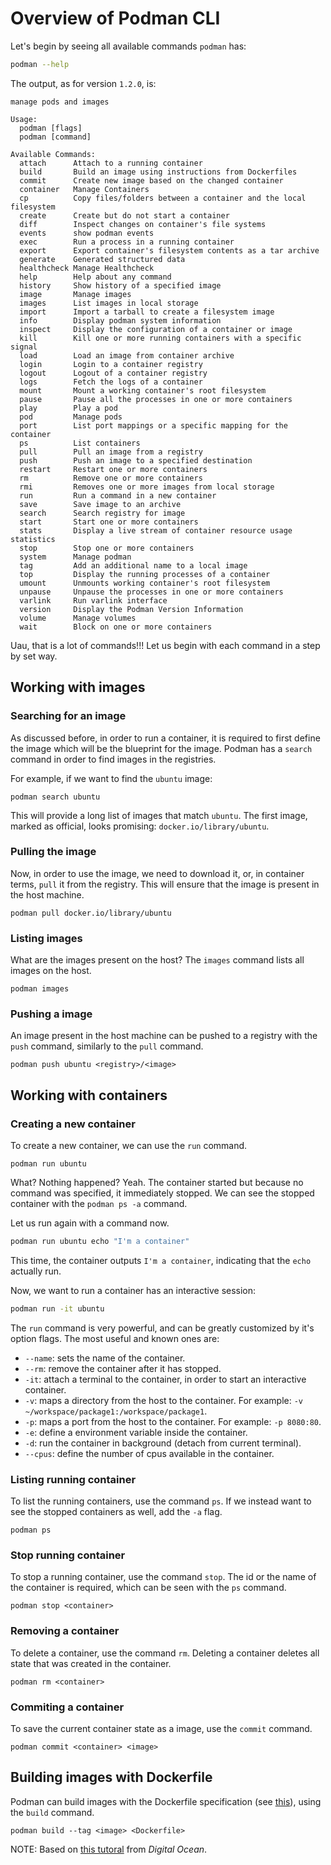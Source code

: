 # Overview of Podman CLI

Let's begin by seeing all available commands `podman` has:

```bash
podman --help
```

The output, as for version `1.2.0`, is:

```
manage pods and images

Usage:
  podman [flags]
  podman [command]

Available Commands:
  attach      Attach to a running container
  build       Build an image using instructions from Dockerfiles
  commit      Create new image based on the changed container
  container   Manage Containers
  cp          Copy files/folders between a container and the local filesystem
  create      Create but do not start a container
  diff        Inspect changes on container's file systems
  events      show podman events
  exec        Run a process in a running container
  export      Export container's filesystem contents as a tar archive
  generate    Generated structured data
  healthcheck Manage Healthcheck
  help        Help about any command
  history     Show history of a specified image
  image       Manage images
  images      List images in local storage
  import      Import a tarball to create a filesystem image
  info        Display podman system information
  inspect     Display the configuration of a container or image
  kill        Kill one or more running containers with a specific signal
  load        Load an image from container archive
  login       Login to a container registry
  logout      Logout of a container registry
  logs        Fetch the logs of a container
  mount       Mount a working container's root filesystem
  pause       Pause all the processes in one or more containers
  play        Play a pod
  pod         Manage pods
  port        List port mappings or a specific mapping for the container
  ps          List containers
  pull        Pull an image from a registry
  push        Push an image to a specified destination
  restart     Restart one or more containers
  rm          Remove one or more containers
  rmi         Removes one or more images from local storage
  run         Run a command in a new container
  save        Save image to an archive
  search      Search registry for image
  start       Start one or more containers
  stats       Display a live stream of container resource usage statistics
  stop        Stop one or more containers
  system      Manage podman
  tag         Add an additional name to a local image
  top         Display the running processes of a container
  umount      Unmounts working container's root filesystem
  unpause     Unpause the processes in one or more containers
  varlink     Run varlink interface
  version     Display the Podman Version Information
  volume      Manage volumes
  wait        Block on one or more containers
```

Uau, that is a lot of commands!!! Let us begin with each command in a step by set way.

## Working with images

### Searching for an image

As discussed before, in order to run a container, it is required to first define the image which will be the blueprint for the image. Podman has a `search` command in order to find images in the registries.

For example, if we want to find the `ubuntu` image:

```
podman search ubuntu
```

This will provide a long list of images that match `ubuntu`. The first image, marked as official, looks promising: `docker.io/library/ubuntu`.

### Pulling the image

Now, in order to use the image, we need to download it, or, in container terms, `pull` it from the registry. This will ensure that the image is present in the host machine.

```
podman pull docker.io/library/ubuntu
```

### Listing images

What are the images present on the host? The `images` command lists all images on the host.

```
podman images
```

### Pushing a image

An image present in the host machine can be pushed to a registry with the `push` command, similarly to the `pull` command.

```
podman push ubuntu <registry>/<image>
```

## Working with containers

### Creating a new container

To create a new container, we can use the `run` command.

```
podman run ubuntu
```

What? Nothing happened? Yeah. The container started but because no command was specified, it immediately stopped. We can see the stopped container with the `podman ps -a` command.

Let us run again with a command now.

```bash
podman run ubuntu echo "I'm a container"
```

This time, the container outputs `I'm a container`, indicating that the `echo` actually run.

Now, we want to run a container has an interactive session:

```bash
podman run -it ubuntu
```

The `run` command is very powerful, and can be greatly customized by it's option flags. The most useful and known ones are:

* `--name`: sets the name of the container.
* `--rm`: remove the container after it has stopped.
* `-it`: attach a terminal to the container, in order to start an interactive container.
* `-v`: maps a directory from the host to the container. For example: `-v ~/workspace/package1:/workspace/package1`.
* `-p`: maps a port from the host to the container. For example: `-p 8080:80`.
* `-e`: define a environment variable inside the container.
* `-d`: run the container in background (detach from current terminal).
* `--cpus`: define the number of cpus available in the container.

### Listing running container

To list the running containers, use the command `ps`. If we instead want to see the stopped containers as well, add the `-a` flag.

```
podman ps
```

### Stop running container

To stop a running container, use the command `stop`. The id or the name of the container is required, which can be seen with the `ps` command.

```
podman stop <container>
```

### Removing a container

To delete a container, use the command `rm`. Deleting a container deletes all state that was created in the container.

```
podman rm <container>
```

### Commiting a container

To save the current container state as a image, use the `commit` command.

```
podman commit <container> <image>
```

## Building images with Dockerfile

Podman can build images with the Dockerfile specification (see [this](https://docs.docker.com/engine/reference/builder/)), using the `build` command.

```
podman build --tag <image> <Dockerfile>
```

NOTE: Based on [this tutoral](https://www.digitalocean.com/community/tutorials/how-to-install-and-use-docker-getting-started) from _Digital Ocean_.